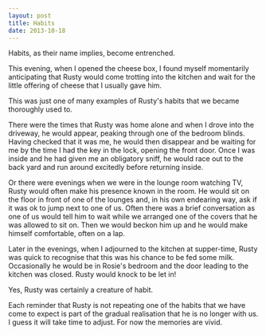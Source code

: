 ```yaml
---
layout: post
title: Habits
date: 2013-10-18
---
```


Habits, as their name implies, become entrenched.

This evening, when I opened the cheese box, I found myself momentarily anticipating that Rusty would come trotting into the kitchen and wait for the little offering of cheese that I usually gave him.

This was just one of many examples of Rusty's habits that we became thoroughly used to.

There were the times that Rusty was home alone and when I drove into the driveway, he would appear, peaking through one of the bedroom blinds. Having checked that it was me, he would then disappear and be waiting for me by the time I had the key in the lock, opening the front door. Once I was inside and he had given me an obligatory sniff, he would race out to the back yard and run around excitedly before returning inside.

Or there were evenings when we were in the lounge room watching TV, Rusty would often make his presence known in the room. He would sit on the floor in front of one of the lounges and, in his own endearing way, ask if it was ok to jump next to one of us. Often there was a brief conversation as one of us would tell him to wait while we arranged one of the covers that he was allowed to sit on. Then we would beckon him up and he would make himself comfortable, often on a lap.

Later in the evenings, when I adjourned to the kitchen at supper-time, Rusty was quick to recognise that this was his chance to be fed some milk. Occasionally he would be in Rosie's bedroom and the door leading to the kitchen was closed. Rusty would knock to be let in!

Yes, Rusty was certainly a creature of habit.

Each reminder that Rusty is not repeating one of the habits that we have come to expect is part of the gradual realisation that he is no longer with us. I guess it will take time to adjust. For now the memories are vivid.